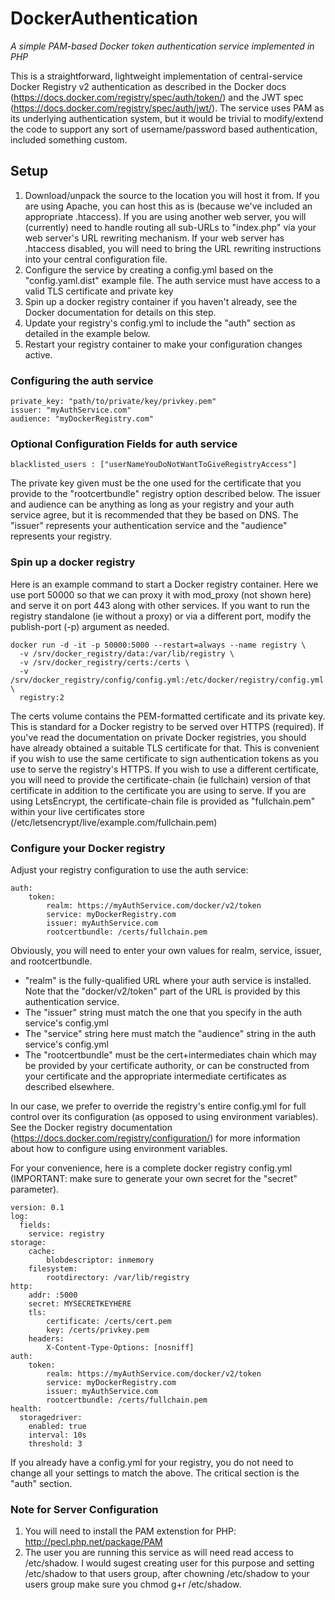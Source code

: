 # DockerAuthentication
*A simple PAM-based Docker token authentication service implemented in PHP*

This is a straightforward, lightweight implementation of central-service Docker Registry v2 authentication as described in the Docker docs (<https://docs.docker.com/registry/spec/auth/token/>) and the JWT spec (<https://docs.docker.com/registry/spec/auth/jwt/>).
The service uses PAM as its underlying authentication system, but it would be trivial to modify/extend the code to support any sort of username/password based authentication, included something custom.

## Setup

1. Download/unpack the source to the location you will host it from. If you are using Apache, you can host this as is (because we've included an appropriate .htaccess). If you are using another web server, you will (currently) need to handle routing all sub-URLs to "index.php" via your web server's URL rewriting mechanism. If your web server has .htaccess disabled, you will need to bring the URL rewriting instructions into your central configuration file.
1. Configure the service by creating a config.yml based on the "config.yaml.dist" example file. The auth service must have access to a valid TLS certificate and private key
2. Spin up a docker registry container if you haven't already, see the Docker documentation for details on this step.
3. Update your registry's config.yml to include the "auth" section as detailed in the example below. 
4. Restart your registry container to make your configuration changes active.

### Configuring the auth service
```
private_key: "path/to/private/key/privkey.pem"
issuer: "myAuthService.com"
audience: "myDockerRegistry.com"
```
### Optional Configuration Fields for auth service
```
blacklisted_users : ["userNameYouDoNotWantToGiveRegistryAccess"]
```

The private key given must be the one used for the certificate that you provide to the "rootcertbundle" registry option described below.
The issuer and audience can be anything as long as your registry and your auth service agree, but it is recommended that they be based on DNS. The "issuer" represents your authentication service and the "audience" represents your registry. 

### Spin up a docker registry

Here is an example command to start a Docker registry container. Here we use port 50000 so that we can proxy it with mod_proxy (not shown here) and serve it on port 443 along with other services. If you want to run the registry standalone (ie without a proxy) or via a different port, modify the publish-port (-p) argument as needed. 

```
docker run -d -it -p 50000:5000 --restart=always --name registry \
  -v /srv/docker_registry/data:/var/lib/registry \
  -v /srv/docker_registry/certs:/certs \
  -v /srv/docker_registry/config/config.yml:/etc/docker/registry/config.yml \
  registry:2
```
The certs volume contains the PEM-formatted certificate and its private key. This is standard for a Docker registry to be served over HTTPS (required). If you've read the documentation on private Docker registries, you should have already obtained a suitable TLS certificate for that. This is convenient if you wish to use  the same certificate to sign authentication tokens as you use to serve the registry's HTTPS. If you wish to use a different certificate, you will need to provide the certificate-chain (ie fullchain) version of that certificate in addition to the certificate you are using to serve. If you are using LetsEncrypt, the certificate-chain file is provided as "fullchain.pem" within your live certificates store (/etc/letsencrypt/live/example.com/fullchain.pem)

### Configure your Docker registry 

Adjust your registry configuration to use the auth service:

```
auth:
    token:
        realm: https://myAuthService.com/docker/v2/token
        service: myDockerRegistry.com
        issuer: myAuthService.com
        rootcertbundle: /certs/fullchain.pem
```

Obviously, you will need to enter your own values for realm, service, issuer, and rootcertbundle.
 * "realm" is the fully-qualified URL where your auth service is installed. Note that the "docker/v2/token" part of the URL is provided by this authentication service.
 * The "issuer" string must match the one that you specify in the auth service's config.yml
 * The "service" string here must match the "audience" string in the auth service's config.yml
 * The "rootcertbundle" must be the cert+intermediates chain which may be provided by your certificate authority, or can be constructed from your certificate and the appropriate intermediate certificates as described elsewhere.

In our case, we prefer to override the registry's entire config.yml for full control over its configuration (as opposed to using environment variables). See the Docker registry documentation (<https://docs.docker.com/registry/configuration/>) for more information about how to configure using environment variables.

For your convenience, here is a complete docker registry config.yml (IMPORTANT: make sure to generate your own secret for the "secret" parameter).

```
version: 0.1
log:
  fields:
    service: registry
storage:
    cache:
        blobdescriptor: inmemory
    filesystem:
        rootdirectory: /var/lib/registry
http:
    addr: :5000
    secret: MYSECRETKEYHERE
    tls:
        certificate: /certs/cert.pem
        key: /certs/privkey.pem
    headers:
        X-Content-Type-Options: [nosniff]
auth:
    token:
        realm: https://myAuthService.com/docker/v2/token
        service: myDockerRegistry.com
        issuer: myAuthService.com
        rootcertbundle: /certs/fullchain.pem
health:
  storagedriver:
    enabled: true
    interval: 10s
    threshold: 3
```

If you already have a config.yml for your registry, you do not need to change all your settings to match the above. The critical section is the "auth" section.

### Note for Server Configuration
1. You will need to install the PAM extenstion for PHP: <http://pecl.php.net/package/PAM>
2. The user you are running this service as will need read access to /etc/shadow. I would sugest creating user for this purpose and setting /etc/shadow to that users group, after chowning /etc/shadow to your users group make sure you chmod g+r /etc/shadow.


